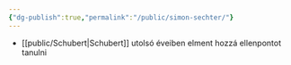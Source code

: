 ```yaml
---
{"dg-publish":true,"permalink":"/public/simon-sechter/"}
---
```


- [[public/Schubert\|Schubert]] utolsó éveiben elment hozzá ellenpontot tanulni